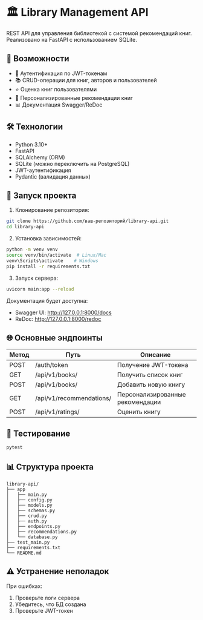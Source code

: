# 🏛️ Library Management API

REST API для управления библиотекой с системой рекомендаций книг. Реализовано на FastAPI с использованием SQLite.

## 📌 Возможности
- 🔐 Аутентификация по JWT-токенам
- 📚 CRUD-операции для книг, авторов и пользователей
- ⭐ Оценка книг пользователями
- 🧠 Персонализированные рекомендации книг
- 📊 Документация Swagger/ReDoc

## 🛠 Технологии
- Python 3.10+
- FastAPI
- SQLAlchemy (ORM)
- SQLite (можно переключить на PostgreSQL)
- JWT-аутентификация
- Pydantic (валидация данных)

## 🚀 Запуск проекта
1. Клонирование репозитория:
```bash
git clone https://github.com/ваш-репозиторий/library-api.git
cd library-api
```

2. Установка зависимостей:
```bash
python -m venv venv
source venv/bin/activate  # Linux/Mac
venv\Scripts\activate    # Windows
pip install -r requirements.txt
```

3. Запуск сервера:
```bash
uvicorn main:app --reload
```

Документация будет доступна:
- Swagger UI: http://127.0.0.1:8000/docs
- ReDoc: http://127.0.0.1:8000/redoc

## 🌐 Основные эндпоинты
| Метод | Путь                     | Описание                          |
|-------|--------------------------|-----------------------------------|
| POST  | /auth/token              | Получение JWT-токена              |
| GET   | /api/v1/books/           | Получить список книг              |
| POST  | /api/v1/books/           | Добавить новую книгу              |
| GET   | /api/v1/recommendations/ | Персонализированные рекомендации  |
| POST  | /api/v1/ratings/         | Оценить книгу                     |

## 🧪 Тестирование
```bash
pytest
```

## 📊 Структура проекта
```
library-api/
├── app
│   ├── main.py
│   ├── config.py
│   ├── models.py
│   ├── schemas.py
│   ├── crud.py
│   ├── auth.py
│   ├── endpoints.py
│   ├── recommendations.py
│   └── database.py
├── test_main.py
├── requirements.txt
└── README.md
```

## ⚠️ Устранение неполадок
При ошибках:
1. Проверьте логи сервера
2. Убедитесь, что БД создана
3. Проверьте JWT-токен
